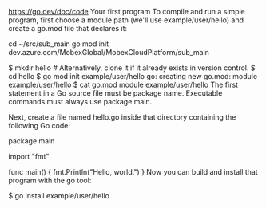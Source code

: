 https://go.dev/doc/code
Your first program
To compile and run a simple program, first choose a module path (we'll use example/user/hello) and create a go.mod file that declares it:

cd ~/src/sub_main
go mod init dev.azure.com/MobexGlobal/MobexCloudPlatform/sub_main

$ mkdir hello # Alternatively, clone it if it already exists in version control.
$ cd hello
$ go mod init example/user/hello
go: creating new go.mod: module example/user/hello
$ cat go.mod
module example/user/hello
The first statement in a Go source file must be package name. Executable commands must always use package main.

Next, create a file named hello.go inside that directory containing the following Go code:

package main

import "fmt"

func main() {
    fmt.Println("Hello, world.")
}
Now you can build and install that program with the go tool:

$ go install example/user/hello